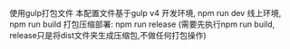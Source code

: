 使用gulp打包文件
本配置文件基于gulp v4
开发环境, npm run dev
线上环境, npm run build
打包压缩部署: npm run release (需要先执行npm run build, release只是将dist文件夹生成压缩包,不做任何打包操作)